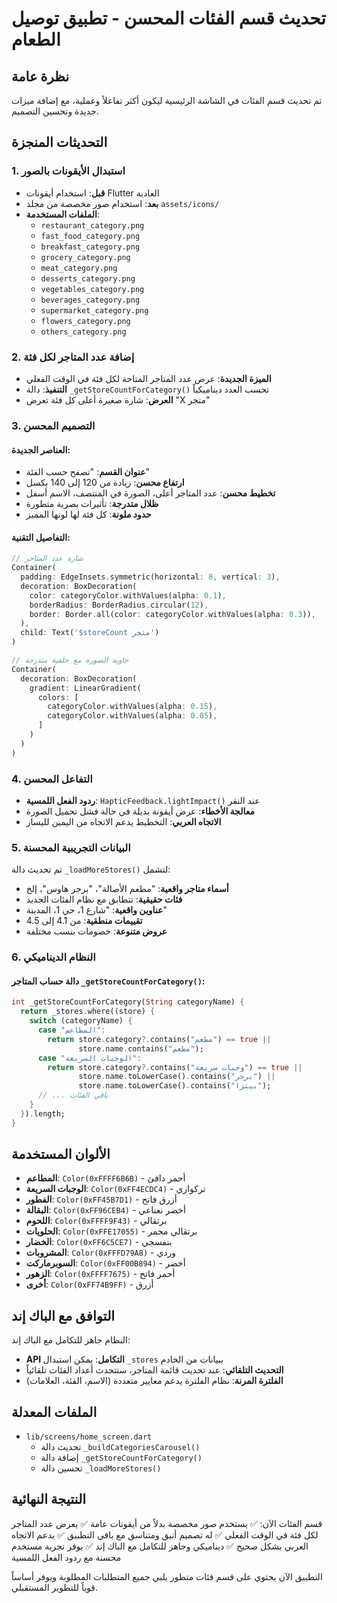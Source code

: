 # تحديث قسم الفئات المحسن - تطبيق توصيل الطعام

## نظرة عامة
تم تحديث قسم الفئات في الشاشة الرئيسية ليكون أكثر تفاعلاً وعملية، مع إضافة ميزات جديدة وتحسين التصميم.

## التحديثات المنجزة

### 1. استبدال الأيقونات بالصور
- **قبل**: استخدام أيقونات Flutter العادية
- **بعد**: استخدام صور مخصصة من مجلد `assets/icons/`
- **الملفات المستخدمة**:
  - `restaurant_category.png`
  - `fast_food_category.png`
  - `breakfast_category.png`
  - `grocery_category.png`
  - `meat_category.png`
  - `desserts_category.png`
  - `vegetables_category.png`
  - `beverages_category.png`
  - `supermarket_category.png`
  - `flowers_category.png`
  - `others_category.png`

### 2. إضافة عدد المتاجر لكل فئة
- **الميزة الجديدة**: عرض عدد المتاجر المتاحة لكل فئة في الوقت الفعلي
- **التنفيذ**: دالة `_getStoreCountForCategory()` تحسب العدد ديناميكياً
- **العرض**: شارة صغيرة أعلى كل فئة تعرض "X متجر"

### 3. التصميم المحسن
#### العناصر الجديدة:
- **عنوان القسم**: "تصفح حسب الفئة"
- **ارتفاع محسن**: زيادة من 120 إلى 140 بكسل
- **تخطيط محسن**: عدد المتاجر أعلى، الصورة في المنتصف، الاسم أسفل
- **ظلال متدرجة**: تأثيرات بصرية متطورة
- **حدود ملونة**: كل فئة لها لونها المميز

#### التفاصيل التقنية:
```dart
// شارة عدد المتاجر
Container(
  padding: EdgeInsets.symmetric(horizontal: 8, vertical: 3),
  decoration: BoxDecoration(
    color: categoryColor.withValues(alpha: 0.1),
    borderRadius: BorderRadius.circular(12),
    border: Border.all(color: categoryColor.withValues(alpha: 0.3)),
  ),
  child: Text('$storeCount متجر')
)

// حاوية الصورة مع خلفية متدرجة
Container(
  decoration: BoxDecoration(
    gradient: LinearGradient(
      colors: [
        categoryColor.withValues(alpha: 0.15),
        categoryColor.withValues(alpha: 0.05),
      ]
    )
  )
)
```

### 4. التفاعل المحسن
- **ردود الفعل اللمسية**: `HapticFeedback.lightImpact()` عند النقر
- **معالجة الأخطاء**: عرض أيقونة بديلة في حالة فشل تحميل الصورة
- **الاتجاه العربي**: التخطيط يدعم الاتجاه من اليمين لليسار

### 5. البيانات التجريبية المحسنة
تم تحديث دالة `_loadMoreStores()` لتشمل:
- **أسماء متاجر واقعية**: "مطعم الأصالة"، "برجر هاوس"، إلخ
- **فئات حقيقية**: تتطابق مع نظام الفئات الجديد
- **عناوين واقعية**: "شارع 1، حي 1، المدينة"
- **تقييمات منطقية**: من 4.1 إلى 4.5
- **عروض متنوعة**: خصومات بنسب مختلفة

### 6. النظام الديناميكي
#### دالة حساب المتاجر `_getStoreCountForCategory()`:
```dart
int _getStoreCountForCategory(String categoryName) {
  return _stores.where((store) {
    switch (categoryName) {
      case "المطاعم":
        return store.category?.contains("مطعم") == true || 
               store.name.contains("مطعم");
      case "الوجبات السريعة":
        return store.category?.contains("وجبات سريعة") == true ||
               store.name.toLowerCase().contains("برجر") ||
               store.name.toLowerCase().contains("بيتزا");
      // ... باقي الفئات
    }
  }).length;
}
```

## الألوان المستخدمة
- **المطاعم**: `Color(0xFFFF6B6B)` - أحمر دافئ
- **الوجبات السريعة**: `Color(0xFF4ECDC4)` - تركوازي
- **الفطور**: `Color(0xFF45B7D1)` - أزرق فاتح
- **البقالة**: `Color(0xFF96CEB4)` - أخضر نعناعي
- **اللحوم**: `Color(0xFFFF9F43)` - برتقالي
- **الحلويات**: `Color(0xFFE17055)` - برتقالي محمر
- **الخضار**: `Color(0xFF6C5CE7)` - بنفسجي
- **المشروبات**: `Color(0xFFFD79A8)` - وردي
- **السوبرماركت**: `Color(0xFF00B894)` - أخضر
- **الزهور**: `Color(0xFFFF7675)` - أحمر فاتح
- **أخرى**: `Color(0xFF74B9FF)` - أزرق

## التوافق مع الباك إند
النظام جاهز للتكامل مع الباك إند:
- **API التكامل**: يمكن استبدال `_stores` ببيانات من الخادم
- **التحديث التلقائي**: عند تحديث قائمة المتاجر، ستتحدث أعداد الفئات تلقائياً
- **الفلترة المرنة**: نظام الفلترة يدعم معايير متعددة (الاسم، الفئة، العلامات)

## الملفات المعدلة
- `lib/screens/home_screen.dart`
  - تحديث دالة `_buildCategoriesCarousel()`
  - إضافة دالة `_getStoreCountForCategory()`
  - تحسين دالة `_loadMoreStores()`

## النتيجة النهائية
قسم الفئات الآن:
✅ يستخدم صور مخصصة بدلاً من أيقونات عامة
✅ يعرض عدد المتاجر لكل فئة في الوقت الفعلي
✅ له تصميم أنيق ومتناسق مع باقي التطبيق
✅ يدعم الاتجاه العربي بشكل صحيح
✅ ديناميكي وجاهز للتكامل مع الباك إند
✅ يوفر تجربة مستخدم محسنة مع ردود الفعل اللمسية

التطبيق الآن يحتوي على قسم فئات متطور يلبي جميع المتطلبات المطلوبة ويوفر أساساً قوياً للتطوير المستقبلي.
